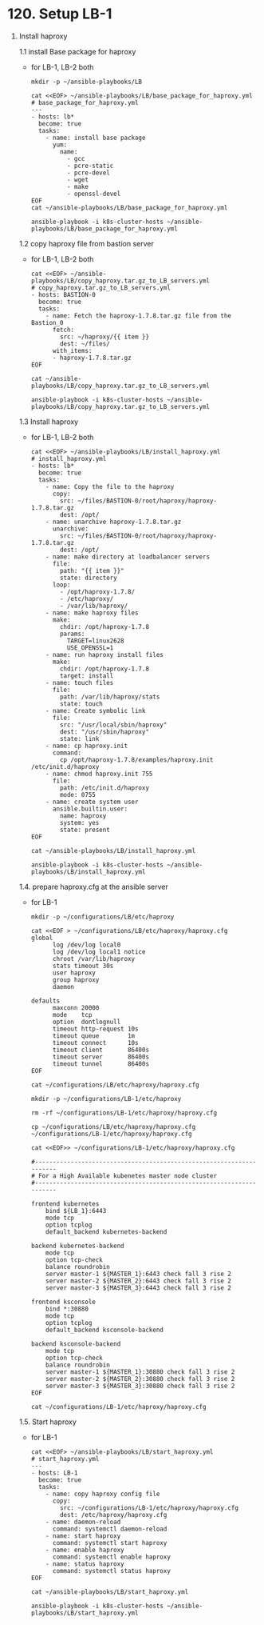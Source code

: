 # **120. Setup LB-1**

1. Install haproxy
  
    1.1 install Base package for haproxy

    - for LB-1, LB-2 both

          mkdir -p ~/ansible-playbooks/LB

          cat <<EOF> ~/ansible-playbooks/LB/base_package_for_haproxy.yml
          # base_package_for_haproxy.yml
          ---
          - hosts: lb*
            become: true
            tasks:
              - name: install base package 
                yum:
                  name: 
                    - gcc
                    - pcre-static
                    - pcre-devel
                    - wget
                    - make
                    - openssl-devel
          EOF
          cat ~/ansible-playbooks/LB/base_package_for_haproxy.yml

          ansible-playbook -i k8s-cluster-hosts ~/ansible-playbooks/LB/base_package_for_haproxy.yml

    1.2 copy haproxy file from bastion server

    - for LB-1, LB-2 both

          cat <<EOF> ~/ansible-playbooks/LB/copy_haproxy.tar.gz_to_LB_servers.yml
          # copy_haproxy.tar.gz_to_LB_servers.yml
          - hosts: BASTION-0
            become: true
            tasks:
              - name: Fetch the haproxy-1.7.8.tar.gz file from the Bastion_0
                fetch: 
                  src: ~/haproxy/{{ item }}
                  dest: ~/files/
                with_items:
                - haproxy-1.7.8.tar.gz
          EOF
          
          cat ~/ansible-playbooks/LB/copy_haproxy.tar.gz_to_LB_servers.yml

          ansible-playbook -i k8s-cluster-hosts ~/ansible-playbooks/LB/copy_haproxy.tar.gz_to_LB_servers.yml
      
    1.3 Install haproxy

    - for LB-1, LB-2 both

          cat <<EOF> ~/ansible-playbooks/LB/install_haproxy.yml
          # install_haproxy.yml
          - hosts: lb*
            become: true
            tasks: 
              - name: Copy the file to the haproxy
                copy: 
                  src: ~/files/BASTION-0/root/haproxy/haproxy-1.7.8.tar.gz
                  dest: /opt/
              - name: unarchive haproxy-1.7.8.tar.gz
                unarchive:
                  src: ~/files/BASTION-0/root/haproxy/haproxy-1.7.8.tar.gz
                  dest: /opt/
              - name: make directory at loadbalancer servers
                file:                  
                  path: "{{ item }}"
                  state: directory
                loop:            
                  - /opt/haproxy-1.7.8/
                  - /etc/haproxy/
                  - /var/lib/haproxy/
              - name: make haproxy files
                make:
                  chdir: /opt/haproxy-1.7.8
                  params:
                    TARGET=linux2628
                    USE_OPENSSL=1
              - name: run haproxy install files
                make:
                  chdir: /opt/haproxy-1.7.8
                  target: install
              - name: touch files
                file:
                  path: /var/lib/haproxy/stats
                  state: touch
              - name: Create symbolic link 
                file:
                  src: "/usr/local/sbin/haproxy"
                  dest: "/usr/sbin/haproxy"
                  state: link
              - name: cp haproxy.init   
                command: 
                  cp /opt/haproxy-1.7.8/examples/haproxy.init /etc/init.d/haproxy
              - name: chmod haproxy.init 755  
                file: 
                  path: /etc/init.d/haproxy
                  mode: 0755          
              - name: create system user
                ansible.builtin.user:
                  name: haproxy
                  system: yes
                  state: present                  
          EOF

          cat ~/ansible-playbooks/LB/install_haproxy.yml

          ansible-playbook -i k8s-cluster-hosts ~/ansible-playbooks/LB/install_haproxy.yml

    1.4. prepare haproxy.cfg at the ansible server

    - for LB-1

          mkdir -p ~/configurations/LB/etc/haproxy

          cat <<EOF > ~/configurations/LB/etc/haproxy/haproxy.cfg 
          global
                log /dev/log local0
                log /dev/log local1 notice
                chroot /var/lib/haproxy
                stats timeout 30s
                user haproxy
                group haproxy
                daemon
            
          defaults
                maxconn 20000
                mode    tcp
                option  dontlognull
                timeout http-request 10s
                timeout queue        1m
                timeout connect      10s
                timeout client       86400s
                timeout server       86400s
                timeout tunnel       86400s
          EOF

          cat ~/configurations/LB/etc/haproxy/haproxy.cfg 

          mkdir -p ~/configurations/LB-1/etc/haproxy

          rm -rf ~/configurations/LB-1/etc/haproxy/haproxy.cfg

          cp ~/configurations/LB/etc/haproxy/haproxy.cfg ~/configurations/LB-1/etc/haproxy/haproxy.cfg

          cat <<EOF>> ~/configurations/LB-1/etc/haproxy/haproxy.cfg

          #---------------------------------------------------------------------
          # For a High Available kubenetes master node cluster 
          #---------------------------------------------------------------------

          frontend kubernetes
              bind ${LB_1}:6443
              mode tcp
              option tcplog
              default_backend kubernetes-backend

          backend kubernetes-backend
              mode tcp
              option tcp-check
              balance roundrobin
              server master-1 ${MASTER_1}:6443 check fall 3 rise 2
              server master-2 ${MASTER_2}:6443 check fall 3 rise 2
              server master-3 ${MASTER_3}:6443 check fall 3 rise 2

          frontend ksconsole
              bind *:30880
              mode tcp
              option tcplog
              default_backend ksconsole-backend

          backend ksconsole-backend
              mode tcp
              option tcp-check
              balance roundrobin
              server master-1 ${MASTER_1}:30880 check fall 3 rise 2
              server master-2 ${MASTER_2}:30880 check fall 3 rise 2
              server master-3 ${MASTER_3}:30880 check fall 3 rise 2              
          EOF

          cat ~/configurations/LB-1/etc/haproxy/haproxy.cfg

    1.5. Start haproxy

    - for LB-1

          cat <<EOF> ~/ansible-playbooks/LB/start_haproxy.yml
          # start_haproxy.yml
          ---
          - hosts: LB-1
            become: true
            tasks:
              - name: copy haproxy config file
                copy:
                  src: ~/configurations/LB-1/etc/haproxy/haproxy.cfg
                  dest: /etc/haproxy/haproxy.cfg
              - name: daemon-reload
                command: systemctl daemon-reload
              - name: start haproxy
                command: systemctl start haproxy
              - name: enable haproxy
                command: systemctl enable haproxy
              - name: status haproxy
                command: systemctl status haproxy
          EOF

          cat ~/ansible-playbooks/LB/start_haproxy.yml

          ansible-playbook -i k8s-cluster-hosts ~/ansible-playbooks/LB/start_haproxy.yml
